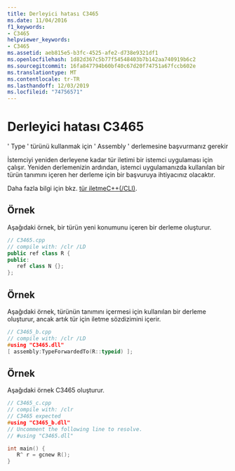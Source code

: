 ```yaml
---
title: Derleyici hatası C3465
ms.date: 11/04/2016
f1_keywords:
- C3465
helpviewer_keywords:
- C3465
ms.assetid: aeb815e5-b3fc-4525-afe2-d738e9321df1
ms.openlocfilehash: 1d82d367c5b77f54548403b7b142aa740919b6c2
ms.sourcegitcommit: 16fa847794b60bf40c67d20f74751a67fccb602e
ms.translationtype: MT
ms.contentlocale: tr-TR
ms.lasthandoff: 12/03/2019
ms.locfileid: "74756571"
---
```

# <a name="compiler-error-c3465"></a>Derleyici hatası C3465

' Type ' türünü kullanmak için ' Assembly ' derlemesine başvurmanız gerekir

İstemciyi yeniden derleyene kadar tür iletimi bir istemci uygulaması için çalışır. Yeniden derlemenizin ardından, istemci uygulamanızda kullanılan bir türün tanımını içeren her derleme için bir başvuruya ihtiyacınız olacaktır.

Daha fazla bilgi için bkz. [tür iletmeC++(/CLI)](../../extensions/type-forwarding-cpp-cli.md).

## <a name="example"></a>Örnek

Aşağıdaki örnek, bir türün yeni konumunu içeren bir derleme oluşturur.

```cpp
// C3465.cpp
// compile with: /clr /LD
public ref class R {
public:
   ref class N {};
};
```

## <a name="example"></a>Örnek

Aşağıdaki örnek, türünün tanımını içermesi için kullanılan bir derleme oluşturur, ancak artık tür için iletme sözdizimini içerir.

```cpp
// C3465_b.cpp
// compile with: /clr /LD
#using "C3465.dll"
[ assembly:TypeForwardedTo(R::typeid) ];
```

## <a name="example"></a>Örnek

Aşağıdaki örnek C3465 oluşturur.

```cpp
// C3465_c.cpp
// compile with: /clr
// C3465 expected
#using "C3465_b.dll"
// Uncomment the following line to resolve.
// #using "C3465.dll"

int main() {
   R^ r = gcnew R();
}
```
